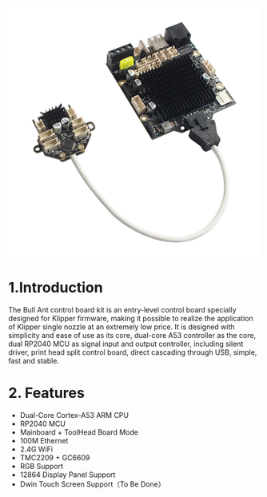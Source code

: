 ![img](img/3.jpg)
# 1.Introduction
The Bull Ant control board kit is an entry-level control board specially designed for Klipper firmware, making it possible to realize the application of Klipper single nozzle at an extremely low price. It is designed with simplicity and ease of use as its core, dual-core A53 controller as the core, dual RP2040 MCU as signal input and output controller, including silent driver, print head split control board, direct cascading through USB, simple, fast and stable.
# 2. Features
- Dual-Core Cortex-A53 ARM CPU
- RP2040 MCU
- Mainboard + ToolHead Board  Mode
- 100M Ethernet
- 2.4G WiFi
- TMC2209 + GC6609
- RGB Support
- 12864 Display Panel Support
- Dwin Touch Screen Support（To Be Done）

